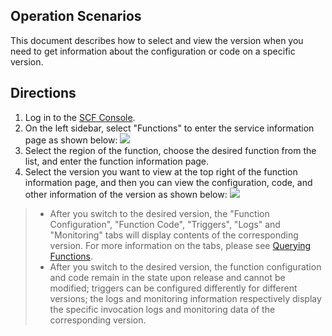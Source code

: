 ## Operation Scenarios

This document describes how to select and view the version when you need to get information about the configuration or code on a specific version.

## Directions

1. Log in to the [SCF Console](https://console.cloud.tencent.com/scf).
2. On the left sidebar, select "Functions" to enter the service information page as shown below:
![](https://main.qcloudimg.com/raw/11248c682a0a83abc1cb84afd13cca6a.png)
3. Select the region of the function, choose the desired function from the list, and enter the function information page.
4. Select the version you want to view at the top right of the function information page, and then you can view the configuration, code, and other information of the version as shown below:
![](https://main.qcloudimg.com/raw/d52d4fae1b2c6b3bfd42212432332abd.png)
> 
> - After you switch to the desired version, the "Function Configuration", "Function Code", "Triggers", "Logs" and "Monitoring" tabs will display contents of the corresponding version. For more information on the tabs, please see [Querying Functions](https://intl.cloud.tencent.com/document/product/583/19809).
> - After you switch to the desired version, the function configuration and code remain in the state upon release and cannot be modified; triggers can be configured differently for different versions; the logs and monitoring information respectively display the specific invocation logs and monitoring data of the corresponding version.

